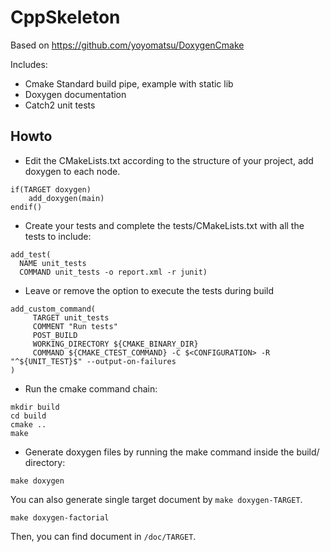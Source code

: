 # CppSkeleton

Based on https://github.com/yoyomatsu/DoxygenCmake

Includes:

* Cmake Standard build pipe, example with static lib
* Doxygen documentation
* Catch2 unit tests

## Howto

* Edit the CMakeLists.txt according to the structure of your project, add doxygen to each node.
```
if(TARGET doxygen)
    add_doxygen(main)
endif()
```
* Create your tests and complete the tests/CMakeLists.txt with all the tests to include:
```
add_test(
  NAME unit_tests
  COMMAND unit_tests -o report.xml -r junit)
```

* Leave or remove the option to execute the tests during build
```
add_custom_command(
     TARGET unit_tests
     COMMENT "Run tests"
     POST_BUILD
     WORKING_DIRECTORY ${CMAKE_BINARY_DIR}
     COMMAND ${CMAKE_CTEST_COMMAND} -C $<CONFIGURATION> -R "^${UNIT_TEST}$" --output-on-failures
)
```
* Run the cmake command chain:
```
mkdir build
cd build
cmake ..
make
```
* Generate doxygen files by running the make command inside the build/ directory:
```
make doxygen
```

You can also generate single target document by `make doxygen-TARGET`.

```
make doxygen-factorial
```
Then, you can find document in  `/doc/TARGET`.
